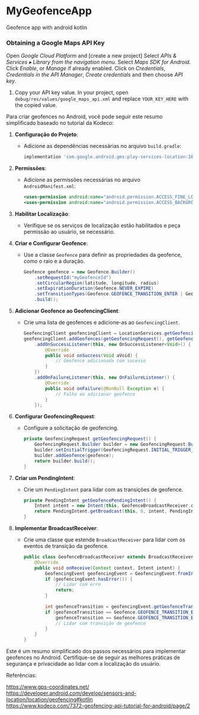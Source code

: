 # MyGeofenceApp
Geofence app with android kotlin
### Obtaining a Google Maps API Key
Open _Google Cloud Platform_ and [create a new project]
Select _APIs & Services ▸ Library from the navigation menu_.
Select _Maps SDK for Android_.  
Click _Enable_, or _Manage_ if already enabled.
Click on _Credentials_, _Credentials in the API Manager_, _Create credentials_ and then choose _API key_.
1.  Copy your API key value. In your project, open  `debug/res/values/google_maps_api.xml`  and replace  `YOUR_KEY_HERE`  with the copied value.


Para criar geofences no Android, você pode seguir este resumo simplificado baseado no tutorial da Kodeco:

1. **Configuração do Projeto**:
    - Adicione as dependências necessárias no arquivo `build.gradle`:
      ```gradle
      implementation 'com.google.android.gms:play-services-location:18.0.0'
      ```

2. **Permissões**:
    - Adicione as permissões necessárias no arquivo `AndroidManifest.xml`:
      ```xml
      <uses-permission android:name="android.permission.ACCESS_FINE_LOCATION" />
      <uses-permission android:name="android.permission.ACCESS_BACKGROUND_LOCATION" />
      ```

3. **Habilitar Localização**:
    - Verifique se os serviços de localização estão habilitados e peça permissão ao usuário, se necessário.

4. **Criar e Configurar Geofence**:
    - Use a classe `Geofence` para definir as propriedades da geofence, como o raio e a duração.
      ```java
      Geofence geofence = new Geofence.Builder()
          .setRequestId("myGeofenceId")
          .setCircularRegion(latitude, longitude, radius)
          .setExpirationDuration(Geofence.NEVER_EXPIRE)
          .setTransitionTypes(Geofence.GEOFENCE_TRANSITION_ENTER | Geofence.GEOFENCE_TRANSITION_EXIT)
          .build();
      ```

5. **Adicionar Geofence ao GeofencingClient**:
    - Crie uma lista de geofences e adicione-as ao `GeofencingClient`.
      ```java
      GeofencingClient geofencingClient = LocationServices.getGeofencingClient(this);
      geofencingClient.addGeofences(getGeofencingRequest(), getGeofencePendingIntent())
          .addOnSuccessListener(this, new OnSuccessListener<Void>() {
              @Override
              public void onSuccess(Void aVoid) {
                  // Geofence adicionada com sucesso
              }
          })
          .addOnFailureListener(this, new OnFailureListener() {
              @Override
              public void onFailure(@NonNull Exception e) {
                  // Falha ao adicionar geofence
              }
          });
      ```

6. **Configurar GeofencingRequest**:
    - Configure a solicitação de geofencing.
      ```java
      private GeofencingRequest getGeofencingRequest() {
          GeofencingRequest.Builder builder = new GeofencingRequest.Builder();
          builder.setInitialTrigger(GeofencingRequest.INITIAL_TRIGGER_ENTER);
          builder.addGeofence(geofence);
          return builder.build();
      }
      ```

7. **Criar um PendingIntent**:
    - Crie um `PendingIntent` para lidar com as transições de geofence.
      ```java
      private PendingIntent getGeofencePendingIntent() {
          Intent intent = new Intent(this, GeofenceBroadcastReceiver.class);
          return PendingIntent.getBroadcast(this, 0, intent, PendingIntent.FLAG_UPDATE_CURRENT);
      }
      ```

8. **Implementar BroadcastReceiver**:
    - Crie uma classe que estende `BroadcastReceiver` para lidar com os eventos de transição da geofence.
      ```java
      public class GeofenceBroadcastReceiver extends BroadcastReceiver {
          @Override
          public void onReceive(Context context, Intent intent) {
              GeofencingEvent geofencingEvent = GeofencingEvent.fromIntent(intent);
              if (geofencingEvent.hasError()) {
                  // Lidar com erro
                  return;
              }
 
              int geofenceTransition = geofencingEvent.getGeofenceTransition();
              if (geofenceTransition == Geofence.GEOFENCE_TRANSITION_ENTER ||
                  geofenceTransition == Geofence.GEOFENCE_TRANSITION_EXIT) {
                  // Lidar com transição de geofence
              }
          }
      }
      ```

Este é um resumo simplificado dos passos necessários para implementar geofences no Android. Certifique-se de seguir as melhores práticas de segurança e privacidade ao lidar com a localização do usuário.



Referências:

https://www.gps-coordinates.net/  
https://developer.android.com/develop/sensors-and-location/location/geofencing#kotlin  
https://www.kodeco.com/7372-geofencing-api-tutorial-for-android/page/2